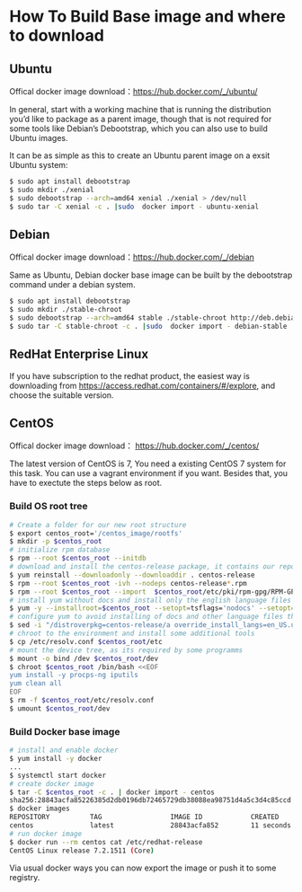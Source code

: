 # How To Build Base image and where to download
## Ubuntu

Offical docker image download：https://hub.docker.com/_/ubuntu/

In general, start with a working machine that is running the distribution you’d like to package as a parent image, though that is not required for some tools like Debian’s Debootstrap, which you can also use to build Ubuntu images.

It can be as simple as this to create an Ubuntu parent image on a exsit Ubuntu system:

```bash
$ sudo apt install debootstrap
$ sudo mkdir ./xenial
$ sudo debootstrap --arch=amd64 xenial ./xenial > /dev/null
$ sudo tar -C xenial -c . |sudo  docker import - ubuntu-xenial
```

## Debian

Offical docker image download：https://hub.docker.com/_/debian

Same as Ubuntu, Debian docker base image can be built by the debootstrap command under a debian system.

```bash
$ sudo apt install debootstrap
$ sudo mkdir ./stable-chroot
$ sudo debootstrap --arch=amd64 stable ./stable-chroot http://deb.debian.org/debian/
$ sudo tar -C stable-chroot -c . |sudo  docker import - debian-stable
```

## RedHat Enterprise Linux
If you have subscription to the redhat product, the easiest way is downloading from  https://access.redhat.com/containers/#/explore, and choose the suitable version.


## CentOS

Offical docker image download： https://hub.docker.com/_/centos/

The latest version of CentOS is 7, You need a existing CentOS 7 system for this task. You can use a vagrant environment if you want. Besides that, you have to exectute the steps below as root.

### Build OS root tree
```bash
# Create a folder for our new root structure
$ export centos_root='/centos_image/rootfs'
$ mkdir -p $centos_root
# initialize rpm database
$ rpm --root $centos_root --initdb
# download and install the centos-release package, it contains our repository sources
$ yum reinstall --downloadonly --downloaddir . centos-release
$ rpm --root $centos_root -ivh --nodeps centos-release*.rpm
$ rpm --root $centos_root --import  $centos_root/etc/pki/rpm-gpg/RPM-GPG-KEY-CentOS-7
# install yum without docs and install only the english language files during the process
$ yum -y --installroot=$centos_root --setopt=tsflags='nodocs' --setopt=override_install_langs=en_US.utf8 install yum
# configure yum to avoid installing of docs and other language files than english generally
$ sed -i "/distroverpkg=centos-release/a override_install_langs=en_US.utf8\ntsflags=nodocs" $centos_root/etc/yum.conf
# chroot to the environment and install some additional tools
$ cp /etc/resolv.conf $centos_root/etc
# mount the device tree, as its required by some programms
$ mount -o bind /dev $centos_root/dev
$ chroot $centos_root /bin/bash <<EOF
yum install -y procps-ng iputils
yum clean all
EOF
$ rm -f $centos_root/etc/resolv.conf
$ umount $centos_root/dev
```

### Build Docker base image
```bash
# install and enable docker
$ yum install -y docker
...
$ systemctl start docker
# create docker image
$ tar -C $centos_root -c . | docker import - centos
sha256:28843acfa85226385d2db0196db72465729db38088ea98751d4a5c3d4c85ccd
$ docker images
REPOSITORY          TAG                 IMAGE ID            CREATED             SIZE
centos              latest              28843acfa852        11 seconds ago      287.7 MB
# run docker image
$ docker run --rm centos cat /etc/redhat-release
CentOS Linux release 7.2.1511 (Core)
```
Via usual docker ways you can now export the image or push it to some registry.
